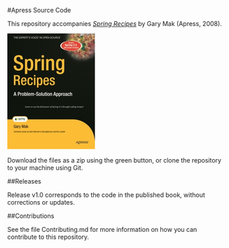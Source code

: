 #Apress Source Code

This repository accompanies [*Spring Recipes*](http://www.apress.com/9781590599792) by Gary Mak (Apress, 2008).

[comment]: #cover
![Cover image](9781590599792.jpg)

Download the files as a zip using the green button, or clone the repository to your machine using Git.

##Releases

Release v1.0 corresponds to the code in the published book, without corrections or updates.

##Contributions

See the file Contributing.md for more information on how you can contribute to this repository.
